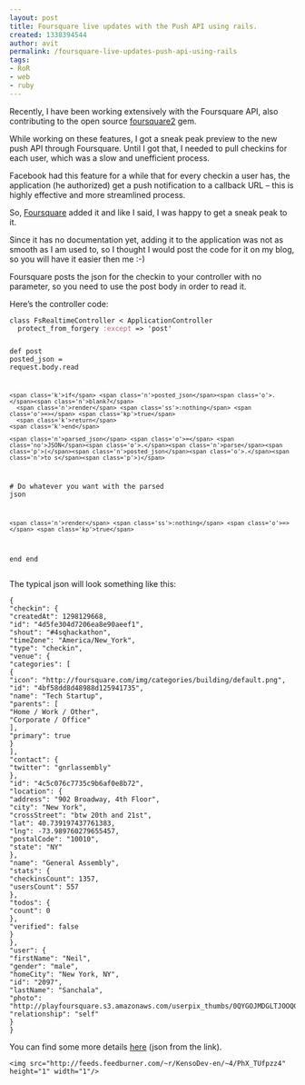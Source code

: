 ```yaml
---
layout: post
title: Foursquare live updates with the Push API using rails.
created: 1338394544
author: avit
permalink: /foursquare-live-updates-push-api-using-rails
tags:
- RoR
- web
- ruby
---
```

<p>Recently, I have been working extensively with the Foursquare API, also contributing to the open source <a href='http://www.github.com/kensodev/foursquare2'>foursquare2</a> gem.</p>

<p>While working on these features, I got a sneak peak preview to the new push API through Foursquare. Until I got that, I needed to pull checkins for each user, which was a slow and unefficient process.</p>

<p>Facebook had this feature for a while that for every checkin a user has, the application (he authorized) get a push notification to a callback URL – this is highly effective and more streamlined process.</p>

<p>So, <a href='http://www.kensodev.com/tag/foursquare/'>Foursquare</a> added it and like I said, I was happy to get a sneak peak to it.</p>

<p>Since it has no documentation yet, adding it to the application was not as smooth as I am used to, so I thought I would post the code for it on my blog, so you will have it easier then me :-)</p>

<p>Foursquare posts the json for the checkin to your controller with no parameter, so you need to use the post body in order to read it.</p>

<p>Here’s the controller code:</p>
<div class='highlight'><pre><code class='ruby'><span class='k'>class</span> <span class='nc'>FsRealtimeController</span> <span class='o'><</span> <span class='no'>ApplicationController</span>
  <span class='n'>protect_from_forgery</span> <span class='ss'>:except</span> <span class='o'>=></span> <span class='s1'>'post'</span>

  <span class='k'>def</span> <span class='nf'>post</span>
    <span class='n'>posted_json</span> <span class='o'>=</span> <span class='n'>request</span><span class='o'>.</span><span class='n'>body</span><span class='o'>.</span><span class='n'>read</span>

    <span class='k'>if</span> <span class='n'>posted_json</span><span class='o'>.</span><span class='n'>blank?</span>
      <span class='n'>render</span> <span class='ss'>:nothing</span> <span class='o'>=></span> <span class='kp'>true</span>
      <span class='k'>return</span>
    <span class='k'>end</span>

    <span class='n'>parsed_json</span> <span class='o'>=</span> <span class='no'>JSON</span><span class='o'>.</span><span class='n'>parse</span><span class='p'>(</span><span class='n'>posted_json</span><span class='o'>.</span><span class='n'>to_s</span><span class='p'>)</span>

   <span class='c1'># Do whatever you want with the parsed json</span>

    <span class='n'>render</span> <span class='ss'>:nothing</span> <span class='o'>=></span> <span class='kp'>true</span>
  <span class='k'>end</span>
<span class='k'>end</span>
</code></pre>
</div>
<p>The typical json will look something like this:</p>
<div class='highlight'><pre><code class='javascript'><span class='p'>{</span>
<span class='s2'>"checkin"</span><span class='o'>:</span> <span class='p'>{</span>
<span class='s2'>"createdAt"</span><span class='o'>:</span> <span class='mi'>1298129668</span><span class='p'>,</span>
<span class='s2'>"id"</span><span class='o'>:</span> <span class='s2'>"4d5fe304d7206ea8e90aeef1"</span><span class='p'>,</span>
<span class='s2'>"shout"</span><span class='o'>:</span> <span class='s2'>"#4sqhackathon"</span><span class='p'>,</span>
<span class='s2'>"timeZone"</span><span class='o'>:</span> <span class='s2'>"America/New_York"</span><span class='p'>,</span>
<span class='s2'>"type"</span><span class='o'>:</span> <span class='s2'>"checkin"</span><span class='p'>,</span>
<span class='s2'>"venue"</span><span class='o'>:</span> <span class='p'>{</span>
<span class='s2'>"categories"</span><span class='o'>:</span> <span class='p'>[</span>
<span class='p'>{</span>
<span class='s2'>"icon"</span><span class='o'>:</span> <span class='s2'>"http://foursquare.com/img/categories/building/default.png"</span><span class='p'>,</span>
<span class='s2'>"id"</span><span class='o'>:</span> <span class='s2'>"4bf58dd8d48988d125941735"</span><span class='p'>,</span>
<span class='s2'>"name"</span><span class='o'>:</span> <span class='s2'>"Tech Startup"</span><span class='p'>,</span>
<span class='s2'>"parents"</span><span class='o'>:</span> <span class='p'>[</span>
<span class='s2'>"Home / Work / Other"</span><span class='p'>,</span>
<span class='s2'>"Corporate / Office"</span>
<span class='p'>],</span>
<span class='s2'>"primary"</span><span class='o'>:</span> <span class='kc'>true</span>
<span class='p'>}</span>
<span class='p'>],</span>
<span class='s2'>"contact"</span><span class='o'>:</span> <span class='p'>{</span>
<span class='s2'>"twitter"</span><span class='o'>:</span> <span class='s2'>"gnrlassembly"</span>
<span class='p'>},</span>
<span class='s2'>"id"</span><span class='o'>:</span> <span class='s2'>"4c5c076c7735c9b6af0e8b72"</span><span class='p'>,</span>
<span class='s2'>"location"</span><span class='o'>:</span> <span class='p'>{</span>
<span class='s2'>"address"</span><span class='o'>:</span> <span class='s2'>"902 Broadway, 4th Floor"</span><span class='p'>,</span>
<span class='s2'>"city"</span><span class='o'>:</span> <span class='s2'>"New York"</span><span class='p'>,</span>
<span class='s2'>"crossStreet"</span><span class='o'>:</span> <span class='s2'>"btw 20th and 21st"</span><span class='p'>,</span>
<span class='s2'>"lat"</span><span class='o'>:</span> <span class='mf'>40.739197437761383</span><span class='p'>,</span>
<span class='s2'>"lng"</span><span class='o'>:</span> <span class='o'>-</span><span class='mf'>73.989760279655457</span><span class='p'>,</span>
<span class='s2'>"postalCode"</span><span class='o'>:</span> <span class='s2'>"10010"</span><span class='p'>,</span>
<span class='s2'>"state"</span><span class='o'>:</span> <span class='s2'>"NY"</span>
<span class='p'>},</span>
<span class='s2'>"name"</span><span class='o'>:</span> <span class='s2'>"General Assembly"</span><span class='p'>,</span>
<span class='s2'>"stats"</span><span class='o'>:</span> <span class='p'>{</span>
<span class='s2'>"checkinsCount"</span><span class='o'>:</span> <span class='mi'>1357</span><span class='p'>,</span>
<span class='s2'>"usersCount"</span><span class='o'>:</span> <span class='mi'>557</span>
<span class='p'>},</span>
<span class='s2'>"todos"</span><span class='o'>:</span> <span class='p'>{</span>
<span class='s2'>"count"</span><span class='o'>:</span> <span class='mi'>0</span>
<span class='p'>},</span>
<span class='s2'>"verified"</span><span class='o'>:</span> <span class='kc'>false</span>
<span class='p'>}</span>
<span class='p'>},</span>
<span class='s2'>"user"</span><span class='o'>:</span> <span class='p'>{</span>
<span class='s2'>"firstName"</span><span class='o'>:</span> <span class='s2'>"Neil"</span><span class='p'>,</span>
<span class='s2'>"gender"</span><span class='o'>:</span> <span class='s2'>"male"</span><span class='p'>,</span>
<span class='s2'>"homeCity"</span><span class='o'>:</span> <span class='s2'>"New York, NY"</span><span class='p'>,</span>
<span class='s2'>"id"</span><span class='o'>:</span> <span class='s2'>"2097"</span><span class='p'>,</span>
<span class='s2'>"lastName"</span><span class='o'>:</span> <span class='s2'>"Sanchala"</span><span class='p'>,</span>
<span class='s2'>"photo"</span><span class='o'>:</span> <span class='s2'>"http://playfoursquare.s3.amazonaws.com/userpix_thumbs/0QYGOJMDGLTJOOQG.jpg"</span><span class='p'>,</span>
<span class='s2'>"relationship"</span><span class='o'>:</span> <span class='s2'>"self"</span>
<span class='p'>}</span>
<span class='p'>}</span>
</code></pre>
</div>
<p>You can find some more details <a href='https://github.com/foursquare/hackathon/wiki/Foursquare-Push-API'>here</a> (json from the link).</p>
      
    <img src="http://feeds.feedburner.com/~r/KensoDev-en/~4/PhX_TUfpzz4" height="1" width="1"/>
